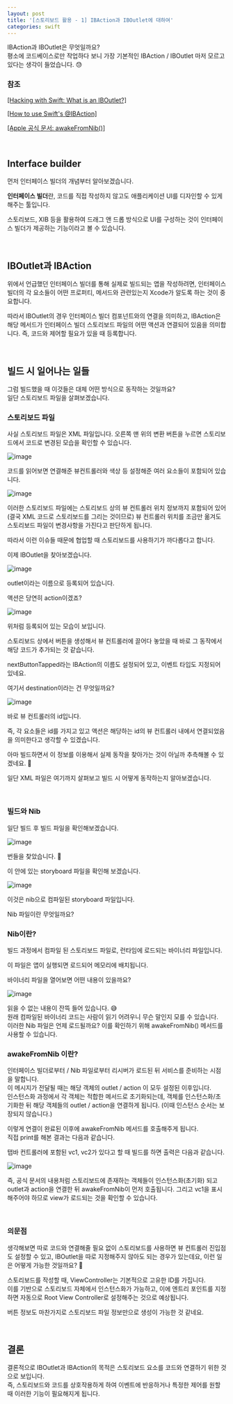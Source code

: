 ```yaml
---
layout: post
title: '[스토리보드 활용 - 1] IBAction과 IBOutlet에 대하여'
categories: swift
---
```


IBAction과 IBOutlet은 무엇일까요?<br>
평소에 코드베이스로만 작업하다 보니 가장 기본적인 IBAction / IBOutlet 마저 모르고 있다는 생각이 들었습니다. 😓<br>

### 참조

[[Hacking with Swift: What is an IBOutlet?]](https://www.hackingwithswift.com/example-code/xcode/what-is-an-iboutlet)

[[How to use Swift's @IBAction]](https://reintech.io/blog/mastering-swifts-ibaction)

[[Apple 공식 문서: awakeFromNib()]](https://developer.apple.com/documentation/objectivec/nsobject/1402907-awakefromnib)

<br>

## Interface builder
먼저 인터페이스 빌더의 개념부터 알아보겠습니다.<br>

**인터페이스 빌더**란, 코드를 직접 작성하지 않고도 애플리케이션 UI를 디자인할 수 있게 해주는 툴입니다.<br>

스토리보드, XIB 등을 활용하여 드래그 앤 드롭 방식으로 UI를 구성하는 것이 인터페이스 빌더가 제공하는 기능이라고 볼 수 있습니다.<br>

 <br>

## IBOutlet과 IBAction

위에서 언급했던 인터페이스 빌더를 통해 실제로 빌드되는 앱을 작성하려면, 인터페이스 빌더의 각 요소들이 어떤 프로퍼티, 메서드와 관련있는지 Xcode가 알도록 하는 것이 중요합니다.<br>

따라서 IBOutlet의 경우 인터페이스 빌더 컴포넌트와의 연결을 의미하고, IBAction은 해당 메서드가 인터페이스 빌더 스토리보드 파일의 어떤 액션과 연결되어 있음을 의미합니다. 즉, 코드와 제어할 필요가 있을 때 등록합니다.<br>

<br>

## 빌드 시 일어나는 일들
그럼 빌드했을 때 이것들은 대체 어떤 방식으로 동작하는 것일까요?<br>
일단 스토리보드 파일을 살펴보겠습니다.<br>

### 스토리보드 파일
사실 스토리보드 파일은 XML 파일입니다. 오른쪽 맨 위의 변환 버튼을 누르면 스토리보드에서 코드로 변경된 모습을 확인할 수 있습니다.<br>

![image](https://github.com/user-attachments/assets/023748ae-94e3-48b0-8c7d-c65f797dd0db)

코드를 읽어보면 연결해준 뷰컨트롤러와 색상 등 설정해준 여러 요소들이 포함되어 있습니다.<br>

![image](https://github.com/user-attachments/assets/ad35afc5-bb25-4c3d-8745-bd4d16efddaf)

이러한 스토리보드 파일에는 스토리보드 상의 뷰 컨트롤러 위치 정보까지 포함되어 있어 (결국 XML 코드로 스토리보드를 그리는 것이므로) 뷰 컨트롤러 위치를 조금만 옮겨도 스토리보드 파일이 변경사항을 가진다고 판단하게 됩니다.<br>

따라서 이런 이슈들 때문에 협업할 때 스토리보드를 사용하기가 까다롭다고 합니다.<br>

이제 IBOutlet을 찾아보겠습니다.<br>

![image](https://github.com/user-attachments/assets/2024c024-49f7-4dd1-97a2-d3c7b40d160f)

outlet이라는 이름으로 등록되어 있습니다.<br>

액션은 당연히 action이겠죠?<br>

![image](https://github.com/user-attachments/assets/dbed862d-4827-405e-8a35-3d37b87d619f)

위처럼 등록되어 있는 모습이 보입니다.<br>

스토리보드 상에서 버튼을 생성해서 뷰 컨트롤러에 끌어다 놓았을 때 바로 그 동작에서 해당 코드가 추가되는 것 같습니다.<br>

nextButtonTapped라는 IBAction의 이름도 설정되어 있고, 이벤트 타입도 지정되어 있네요.<br>

여기서 destination이라는 건 무엇일까요?<br>

![image](https://github.com/user-attachments/assets/d65aa7a8-5e50-4472-b720-2bedd5fcc5b6)

바로 뷰 컨트롤러의 id입니다.<br>

즉, 각 요소들은 id를 가지고 있고 액션은 해당하는 id의 뷰 컨트롤러 내에서 연결되었음을 의미한다고 생각할 수 있겠습니다.<br>

아마 빌드하면서 이 정보를 이용해서 실제 동작을 찾아가는 것이 아닐까 추측해볼 수 있겠네요. 🙂<br>

일단 XML 파일은 여기까지 살펴보고 빌드 시 어떻게 동작하는지 알아보겠습니다. <br>

<br>

### 빌드와 Nib
일단 빌드 후 빌드 파일을 확인해보겠습니다.<br>

![image](https://github.com/user-attachments/assets/7d13838b-5664-46af-81e9-a7f8f7fe5fba)

번들을 찾았습니다. 🥳<br>

이 안에 있는 storyboard 파일을 확인해 보겠습니다.<br>

![image](https://github.com/user-attachments/assets/dff8a435-7e2f-4f75-bc19-a778cb0a0dab)

이것은 nib으로 컴파일된 storyboard 파일입니다.<br>

Nib 파일이란 무엇일까요?<br>

### Nib이란?

빌드 과정에서 컴파일 된 스토리보드 파일로, 런타임에 로드되는 바이너리 파일입니다.<br>

이 파일은 앱이 실행되면 로드되어 메모리에 배치됩니다.<br>

바이너리 파일을 열어보면 어떤 내용이 있을까요?<br>

![image](https://github.com/user-attachments/assets/f09a73eb-0582-4ed6-83ed-c296d356a1de)

읽을 수 없는 내용이 잔뜩 들어 있습니다. 😅<br>
원래 컴파일된 바이너리 코드는 사람이 읽기 어려우니 무슨 말인지 모를 수 있습니다. <br>
이러한 Nib 파일은 언제 로드될까요? 이를 확인하기 위해 awakeFromNib() 메서드를 사용할 수 있습니다.<br>

### awakeFromNib 이란?

인터페이스 빌더로부터 / Nib 파일로부터 리시버가 로드된 뒤 서비스를 준비하는 시점을 말합니다. <br>
이 메시지가 전달될 때는 해당 객체의 outlet / action 이 모두 설정된 이후입니다. <br>
인스턴스화 과정에서 각 객체는 적합한 메서드로 초기화되는데, 객체를 인스턴스화/초기화한 뒤 해당 객체들의 outlet / action을 연결하게 됩니다. (이때 인스턴스 순서는 보장되지 않습니다.)
<br>

이렇게 연결이 완료된 이후에 awakeFromNib 메서드를 호출해주게 됩니다.<br>
직접 print를 해본 결과는 다음과 같습니다.<br>

탭바 컨트롤러에 포함된 vc1, vc2가 있다고 할 때 빌드를 하면 출력은 다음과 같습니다.<br>

![image](https://github.com/user-attachments/assets/271ea381-4466-4b7c-8965-25dd73a1f12f)

즉, 공식 문서의 내용처럼 스토리보드에 존재하는 객체들이 인스턴스화(초기화) 되고 outlet과 action을 연결한 뒤 awakeFromNib이 먼저 호출됩니다. 그리고 vc1을 표시해주어야 하므로 view가 로드되는 것을 확인할 수 있습니다.<br>

<br>

### 의문점
생각해보면 따로 코드와 연결해줄 필요 없이 스토리보드를 사용하면 뷰 컨트롤러 진입점도 설정할 수 있고, IBOutlet을 따로 지정해주지 않아도 되는 경우가 있는데요, 이런 일은 어떻게 가능한 것일까요? 🤔<br>

스토리보드를 작성할 때, ViewController는 기본적으로 고유한 ID를 가집니다.<br> 
이를 기반으로 스토리보드 자체에서 인스턴스화가 가능하고, 이에 엔트리 포인트를 지정하면 자동으로 Root View Controller로 설정해주는 것으로 예상됩니다. <br>

버튼 정보도 마찬가지로 스토리보드 파일 정보만으로 생성이 가능한 것 같네요. <br>

<br>

## 결론
결론적으로 IBOutlet과 IBAction의 목적은 스토리보드 요소를 코드와 연결하기 위한 것으로 보입니다.<br>
즉, 스토리보드와 코드를 상호작용하게 하여 이벤트에 반응하거나 특정한 제어를 원할 때 이러한 기능이 필요해지게 됩니다. <br>
